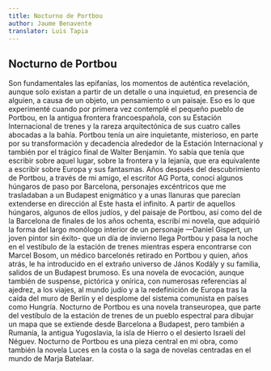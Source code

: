 ```yaml
---
title: Nocturno de Portbou
author: Jaume Benavente
translator: Luis Tapia
---
```

## Nocturno de Portbou

Son fundamentales las epifanías, los momentos de auténtica revelación, aunque solo existan a partir de un detalle o una inquietud, en presencia de alguien, a causa de un objeto, un pensamiento o un paisaje. Eso es lo que experimenté cuando por primera vez contemplé el pequeño pueblo de Portbou, en la antigua frontera francoespañola, con su Estación Internacional de trenes y la rareza arquitectónica de sus cuatro calles abocadas a la bahía. Portbou tenía un aire inquietante, misterioso, en parte por su transformación y decadencia alrededor de la Estación Internacional y también por el trágico final de Walter Benjamin. Yo sabía que tenía que escribir sobre aquel lugar, sobre la frontera y la lejanía, que era equivalente a escribir sobre Europa y sus fantasmas. Años después del descubrimiento de Portbou, a través de mi amigo, el escritor AG Porta, conocí algunos húngaros de paso por Barcelona, personajes excéntricos que me trasladaban a un Budapest enigmático y a unas llanuras que parecían extenderse en dirección al Este hasta el infinito. A partir de aquellos húngaros, algunos de ellos judíos, y del paisaje de Portbou, así como del de la Barcelona de finales de los años ochenta, escribí mi novela, que adquirió la forma del largo monólogo interior de un personaje —Daniel Gispert, un joven pintor sin éxito- que un día de invierno llega Portbou y pasa la noche en el vestíbulo de la estación de trenes mientras espera encontrarse con Marcel Bosom, un médico barcelonés retirado en Portbou y quien, años atrás, le ha introducido en el extraño universo de János Kodály y su familia, salidos de un Budapest brumoso. Es una novela de evocación, aunque también de suspense, pictórica y onírica, con numerosas referencias al ajedrez, a los viajes, al mundo judío y a la redefinición de Europa tras la caída del muro de Berlín y el desplome del sistema comunista en países como Hungría. Nocturno de Portbou es una novela transeuropea, que parte del vestíbulo de la estación de trenes de un pueblo espectral para dibujar un mapa que se extiende desde Barcelona a Budapest, pero también a Rumanía, la antigua Yugoslavia, la isla de Hierro o el desierto Israelí del Néguev. Nocturno de Portbou es una pieza central en mi obra, como también la novela Luces en la costa o la saga de novelas centradas en el mundo de Marja Batelaar.
